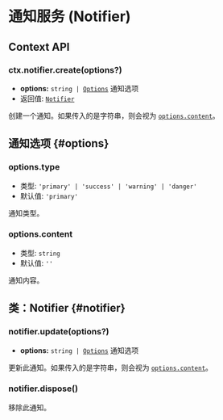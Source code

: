 # 通知服务 (Notifier)

## Context API

### ctx.notifier.create(options?)

- **options:** <code>string | [Options](#options)</code> 通知选项
- 返回值: [`Notifier`](#notifier)

创建一个通知。如果传入的是字符串，则会视为 [`options.content`](#options-content)。

## 通知选项 {#options}

### options.type

- 类型: `'primary' | 'success' | 'warning' | 'danger'`
- 默认值: `'primary'`

通知类型。

### options.content

- 类型: `string`
- 默认值: `''`

通知内容。

## 类：Notifier {#notifier}

### notifier.update(options?)

- **options:** <code>string | [Options](#options)</code> 通知选项

更新此通知。如果传入的是字符串，则会视为 [`options.content`](#options-content)。

### notifier.dispose()

移除此通知。

